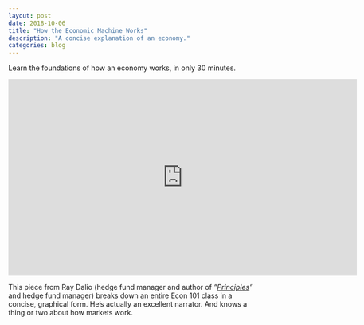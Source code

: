 ```yaml
---
layout: post
date: 2018-10-06
title: "How the Economic Machine Works"
description: "A concise explanation of an economy."
categories: blog
---
```


Learn the foundations of how an economy works, in only 30 minutes.

<iframe width="700" height="394" src="https://www.youtube.com/embed/PHe0bXAIuk0" frameborder="0" allowfullscreen></iframe>

This piece from Ray Dalio (hedge fund manager and author of _”[Principles](https://www.goodreads.com/book/show/12935037-principles)”_ and hedge fund manager) breaks down an entire Econ 101 class in a concise, graphical form. He’s actually an excellent narrator. And knows a thing or two about how markets work.
